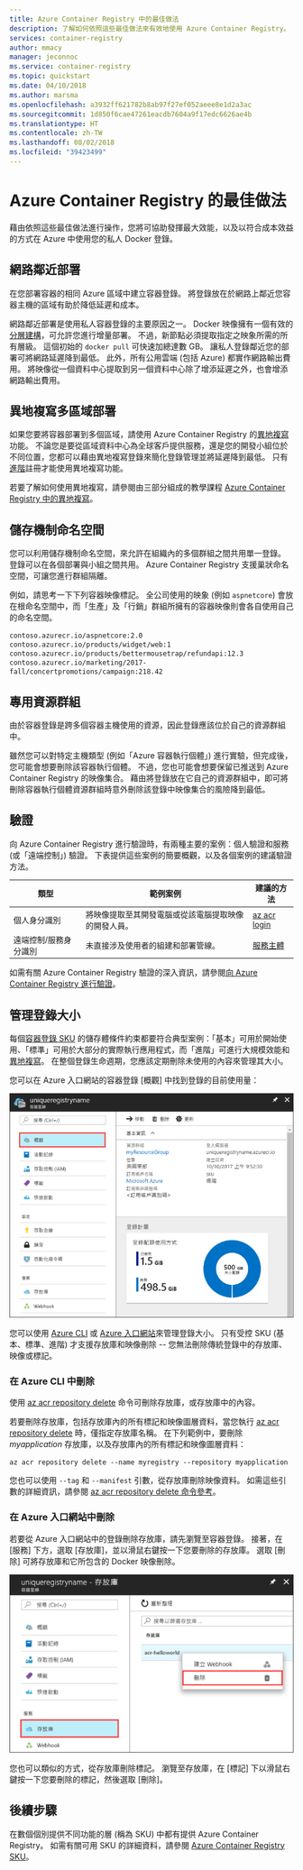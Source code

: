 ```yaml
---
title: Azure Container Registry 中的最佳做法
description: 了解如何依照這些最佳做法來有效地使用 Azure Container Registry。
services: container-registry
author: mmacy
manager: jeconnoc
ms.service: container-registry
ms.topic: quickstart
ms.date: 04/10/2018
ms.author: marsma
ms.openlocfilehash: a3932ff621782b8ab97f27ef052aeee8e1d2a3ac
ms.sourcegitcommit: 1d850f6cae47261eacdb7604a9f17edc6626ae4b
ms.translationtype: HT
ms.contentlocale: zh-TW
ms.lasthandoff: 08/02/2018
ms.locfileid: "39423499"
---
```

# <a name="best-practices-for-azure-container-registry"></a>Azure Container Registry 的最佳做法

藉由依照這些最佳做法進行操作，您將可協助發揮最大效能，以及以符合成本效益的方式在 Azure 中使用您的私人 Docker 登錄。

## <a name="network-close-deployment"></a>網路鄰近部署

在您部署容器的相同 Azure 區域中建立容器登錄。 將登錄放在於網路上鄰近您容器主機的區域有助於降低延遲和成本。

網路鄰近部署是使用私人容器登錄的主要原因之一。 Docker 映像擁有一個有效的[分層建構](https://docs.docker.com/engine/userguide/storagedriver/imagesandcontainers/)，可允許您進行增量部署。 不過，新節點必須提取指定之映象所需的所有層級。 這個初始的 `docker pull` 可快速加總達數 GB。 讓私人登錄鄰近您的部署可將網路延遲降到最低。
此外，所有公用雲端 (包括 Azure) 都實作網路輸出費用。 將映像從一個資料中心提取到另一個資料中心除了增添延遲之外，也會增添網路輸出費用。

## <a name="geo-replicate-multi-region-deployments"></a>異地複寫多區域部署

如果您要將容器部署到多個區域，請使用 Azure Container Registry 的[異地複寫](container-registry-geo-replication.md)功能。 不論您是要從區域資料中心為全球客戶提供服務，還是您的開發小組位於不同位置，您都可以藉由異地複寫登錄來簡化登錄管理並將延遲降到最低。 只有[進階](container-registry-skus.md)註冊才能使用異地複寫功能。

若要了解如何使用異地複寫，請參閱由三部分組成的教學課程 [Azure Container Registry 中的異地複寫](container-registry-tutorial-prepare-registry.md)。

## <a name="repository-namespaces"></a>儲存機制命名空間

您可以利用儲存機制命名空間，來允許在組織內的多個群組之間共用單一登錄。 登錄可以在各個部署與小組之間共用。 Azure Container Registry 支援巢狀命名空間，可讓您進行群組隔離。

例如，請思考一下下列容器映像標記。 全公司使用的映象 (例如 `aspnetcore`) 會放在根命名空間中，而「生產」及「行銷」群組所擁有的容器映像則會各自使用自己的命名空間。

```
contoso.azurecr.io/aspnetcore:2.0
contoso.azurecr.io/products/widget/web:1
contoso.azurecr.io/products/bettermousetrap/refundapi:12.3
contoso.azurecr.io/marketing/2017-fall/concertpromotions/campaign:218.42
```

## <a name="dedicated-resource-group"></a>專用資源群組

由於容器登錄是跨多個容器主機使用的資源，因此登錄應該位於自己的資源群組中。

雖然您可以對特定主機類型 (例如「Azure 容器執行個體」) 進行實驗，但完成後，您可能會想要刪除該容器執行個體。 不過，您也可能會想要保留已推送到 Azure Container Registry 的映像集合。 藉由將登錄放在它自己的資源群組中，即可將刪除容器執行個體資源群組時意外刪除該登錄中映像集合的風險降到最低。

## <a name="authentication"></a>驗證

向 Azure Container Registry 進行驗證時，有兩種主要的案例：個人驗證和服務 (或「遠端控制」) 驗證。 下表提供這些案例的簡要概觀，以及各個案例的建議驗證方法。

| 類型 | 範例案例 | 建議的方法 |
|---|---|---|
| 個人身分識別 | 將映像提取至其開發電腦或從該電腦提取映像的開發人員。 | [az acr login](/cli/azure/acr?view=azure-cli-latest#az-acr-login) |
| 遠端控制/服務身分識別 | 未直接涉及使用者的組建和部署管線。 | [服務主體](container-registry-authentication.md#service-principal) |

如需有關 Azure Container Registry 驗證的深入資訊，請參閱[向 Azure Container Registry 進行驗證](container-registry-authentication.md)。

## <a name="manage-registry-size"></a>管理登錄大小

每個[容器登錄 SKU][container-registry-skus] 的儲存體條件約束都要符合典型案例：「基本」可用於開始使用、「標準」可用於大部分的實際執行應用程式，而「進階」可進行大規模效能和[異地複寫][container-registry-geo-replication]。 在整個登錄生命週期，您應該定期刪除未使用的內容來管理其大小。

您可以在 Azure 入口網站的容器登錄 [概觀] 中找到登錄的目前使用量：

![Azure 入口網站中的登錄使用量資訊][registry-overview-quotas]

您可以使用 [Azure CLI][azure-cli] 或 [Azure 入口網站][azure-portal]來管理登錄大小。 只有受控 SKU (基本、標準、進階) 才支援存放庫和映像刪除 -- 您無法刪除傳統登錄中的存放庫、映像或標記。

### <a name="delete-in-azure-cli"></a>在 Azure CLI 中刪除

使用 [az acr repository delete][az-acr-repository-delete] 命令可刪除存放庫，或存放庫中的內容。

若要刪除存放庫，包括存放庫內的所有標記和映像圖層資料，當您執行 [az acr repository delete][az-acr-repository-delete] 時，僅指定存放庫名稱。 在下列範例中，要刪除 *myapplication* 存放庫，以及存放庫內的所有標記和映像圖層資料：

```azurecli
az acr repository delete --name myregistry --repository myapplication
```

您也可以使用 `--tag` 和 `--manifest` 引數，從存放庫刪除映像資料。 如需這些引數的詳細資訊，請參閱 [az acr repository delete 命令參考][az-acr-repository-delete]。

### <a name="delete-in-azure-portal"></a>在 Azure 入口網站中刪除

若要從 Azure 入口網站中的登錄刪除存放庫，請先瀏覽至容器登錄。 接著，在 [服務] 下方，選取 [存放庫]，並以滑鼠右鍵按一下您要刪除的存放庫。 選取 [刪除] 可將存放庫和它所包含的 Docker 映像刪除。

![在 Azure 入口網站中刪除存放庫][delete-repository-portal]

您也可以類似的方式，從存放庫刪除標記。 瀏覽至存放庫，在 [標記] 下以滑鼠右鍵按一下您要刪除的標記，然後選取 [刪除]。

## <a name="next-steps"></a>後續步驟

在數個個別提供不同功能的層 (稱為 SKU) 中都有提供 Azure Container Registry。 如需有關可用 SKU 的詳細資料，請參閱 [Azure Container Registry SKU](container-registry-skus.md)。

<!-- IMAGES -->
[delete-repository-portal]: ./media/container-registry-best-practices/delete-repository-portal.png
[registry-overview-quotas]: ./media/container-registry-best-practices/registry-overview-quotas.png

<!-- LINKS - Internal -->
[az-acr-repository-delete]: /cli/azure/acr/repository#az-acr-repository-delete
[azure-cli]: /cli/azure
[azure-portal]: https://portal.azure.com
[container-registry-geo-replication]: container-registry-geo-replication.md
[container-registry-skus]: container-registry-skus.md
